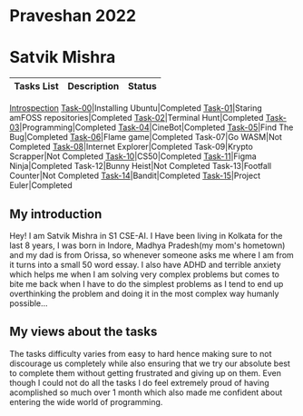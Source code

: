# Praveshan 2022
# Satvik Mishra

**Tasks List**|**Description**|**Status**
--------------|---------------|---------------
[Introspection](https://github.com/satvshr/amfoss-tasks/tree/main/Introspection)
[Task-00](https://github.com/satvshr/amfoss-Tasks/tree/master/Task-00)|Installing Ubuntu|Completed
[Task-01](https://github.com/satvshr/amfoss-Tasks/tree/master/Task-00)|Staring amFOSS repositories|Completed
[Task-02](https://github.com/satvshr/amfoss-Tasks/tree/master/Task-02)|Terminal Hunt|Completed
[Task-03](https://github.com/satvshr/amfoss-Tasks/tree/master/Task-03)|Programming|Completed
[Task-04](https://github.com/satvshr/amfoss-Tasks/tree/master/Task-04)|CineBot|Completed
[Task-05](https://github.com/satvshr/amfoss-Tasks/tree/master/Task-05)|Find The Bug|Completed
[Task-06](https://github.com/satvshr/amfoss-Tasks/tree/master/Task-06)|Flame game|Completed
Task-07|Go WASM|Not Completed
[Task-08](https://github.com/satvshr/amfoss-Tasks/tree/master/Task-08)|Internet Explorer|Completed
Task-09|Krypto Scrapper|Not Completed
[Task-10](https://github.com/satvshr/amfoss-Tasks/tree/master/Task-10)|CS50|Completed
[Task-11](https://github.com/satvshr/amfoss-Tasks/tree/master/Task-11)|Figma Ninja|Completed
Task-12|Bunny Heist|Not Completed 
Task-13|Footfall Counter|Not Completed
[Task-14](https://github.com/satvshr/amfoss-Tasks/tree/master/Task-14)|Bandit|Completed
[Task-15](https://github.com/satvshr/amfoss-Tasks/tree/master/Task-15)|Project Euler|Completed

## My introduction
Hey! I am Satvik Mishra in S1 CSE-AI. I Have been living in Kolkata for the last 8 years, I was born in Indore, Madhya Pradesh(my mom's hometown) and my dad is from Orissa, so whenever someone asks me where I am from it turns into a small 50 word essay. I also have ADHD and terrible anxiety which helps me when I am solving very complex problems but comes to bite me back when I have to do the simplest problems as I tend to end up overthinking the problem and doing it in the most complex way humanly possible...

## My views about the tasks
The tasks difficulty varies from easy to hard hence making sure to not discourage us completely while also ensuring that we try our absolute best to complete them without getting frustrated and giving up on them.
Even though I could not do all the tasks I do feel extremely proud of having acomplished so much over 1 month which also made me confident about entering the wide world of programming.
